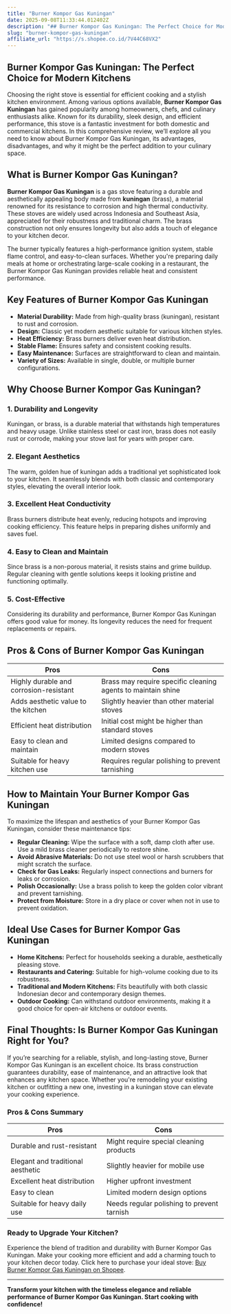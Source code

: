 ```yaml
---
title: "Burner Kompor Gas Kuningan"
date: 2025-09-08T11:33:44.012402Z
description: "## Burner Kompor Gas Kuningan: The Perfect Choice for Modern Kitchens..."
slug: "burner-kompor-gas-kuningan"
affiliate_url: "https://s.shopee.co.id/7V44C68VX2"
---
```

## Burner Kompor Gas Kuningan: The Perfect Choice for Modern Kitchens

Choosing the right stove is essential for efficient cooking and a stylish kitchen environment. Among various options available, **Burner Kompor Gas Kuningan** has gained popularity among homeowners, chefs, and culinary enthusiasts alike. Known for its durability, sleek design, and efficient performance, this stove is a fantastic investment for both domestic and commercial kitchens. In this comprehensive review, we’ll explore all you need to know about Burner Kompor Gas Kuningan, its advantages, disadvantages, and why it might be the perfect addition to your culinary space.

## What is Burner Kompor Gas Kuningan?

**Burner Kompor Gas Kuningan** is a gas stove featuring a durable and aesthetically appealing body made from **kuningan** (brass), a material renowned for its resistance to corrosion and high thermal conductivity. These stoves are widely used across Indonesia and Southeast Asia, appreciated for their robustness and traditional charm. The brass construction not only ensures longevity but also adds a touch of elegance to your kitchen decor.

The burner typically features a high-performance ignition system, stable flame control, and easy-to-clean surfaces. Whether you're preparing daily meals at home or orchestrating large-scale cooking in a restaurant, the Burner Kompor Gas Kuningan provides reliable heat and consistent performance.

## Key Features of Burner Kompor Gas Kuningan

- **Material Durability:** Made from high-quality brass (kuningan), resistant to rust and corrosion.
- **Design:** Classic yet modern aesthetic suitable for various kitchen styles.
- **Heat Efficiency:** Brass burners deliver even heat distribution.
- **Stable Flame:** Ensures safety and consistent cooking results.
- **Easy Maintenance:** Surfaces are straightforward to clean and maintain.
- **Variety of Sizes:** Available in single, double, or multiple burner configurations.

## Why Choose Burner Kompor Gas Kuningan?

### 1. Durability and Longevity

Kuningan, or brass, is a durable material that withstands high temperatures and heavy usage. Unlike stainless steel or cast iron, brass does not easily rust or corrode, making your stove last for years with proper care.

### 2. Elegant Aesthetics

The warm, golden hue of kuningan adds a traditional yet sophisticated look to your kitchen. It seamlessly blends with both classic and contemporary styles, elevating the overall interior look.

### 3. Excellent Heat Conductivity

Brass burners distribute heat evenly, reducing hotspots and improving cooking efficiency. This feature helps in preparing dishes uniformly and saves fuel.

### 4. Easy to Clean and Maintain

Since brass is a non-porous material, it resists stains and grime buildup. Regular cleaning with gentle solutions keeps it looking pristine and functioning optimally.

### 5. Cost-Effective

Considering its durability and performance, Burner Kompor Gas Kuningan offers good value for money. Its longevity reduces the need for frequent replacements or repairs.

## Pros & Cons of Burner Kompor Gas Kuningan

| **Pros**                                    | **Cons**                                  |
|----------------------------------------------|-------------------------------------------|
| Highly durable and corrosion-resistant     | Brass may require specific cleaning agents to maintain shine |
| Adds aesthetic value to the kitchen         | Slightly heavier than other material stoves |
| Efficient heat distribution                | Initial cost might be higher than standard stoves |
| Easy to clean and maintain                 | Limited designs compared to modern stoves |
| Suitable for heavy kitchen use             | Requires regular polishing to prevent tarnishing |

## How to Maintain Your Burner Kompor Gas Kuningan

To maximize the lifespan and aesthetics of your Burner Kompor Gas Kuningan, consider these maintenance tips:

- **Regular Cleaning:** Wipe the surface with a soft, damp cloth after use. Use a mild brass cleaner periodically to restore shine.
- **Avoid Abrasive Materials:** Do not use steel wool or harsh scrubbers that might scratch the surface.
- **Check for Gas Leaks:** Regularly inspect connections and burners for leaks or corrosion.
- **Polish Occasionally:** Use a brass polish to keep the golden color vibrant and prevent tarnishing.
- **Protect from Moisture:** Store in a dry place or cover when not in use to prevent oxidation.

## Ideal Use Cases for Burner Kompor Gas Kuningan

- **Home Kitchens:** Perfect for households seeking a durable, aesthetically pleasing stove.
- **Restaurants and Catering:** Suitable for high-volume cooking due to its robustness.
- **Traditional and Modern Kitchens:** Fits beautifully with both classic Indonesian decor and contemporary design themes.
- **Outdoor Cooking:** Can withstand outdoor environments, making it a good choice for open-air kitchens or outdoor events.

## Final Thoughts: Is Burner Kompor Gas Kuningan Right for You?

If you’re searching for a reliable, stylish, and long-lasting stove, Burner Kompor Gas Kuningan is an excellent choice. Its brass construction guarantees durability, ease of maintenance, and an attractive look that enhances any kitchen space. Whether you're remodeling your existing kitchen or outfitting a new one, investing in a kuningan stove can elevate your cooking experience.

### Pros & Cons Summary

| **Pros**                                    | **Cons**                                  |
|----------------------------------------------|-------------------------------------------|
| Durable and rust-resistant                  | Might require special cleaning products |
| Elegant and traditional aesthetic           | Slightly heavier for mobile use          |
| Excellent heat distribution                   | Higher upfront investment                |
| Easy to clean                                | Limited modern design options            |
| Suitable for heavy daily use                  | Needs regular polishing to prevent tarnish |

### Ready to Upgrade Your Kitchen?

Experience the blend of tradition and durability with Burner Kompor Gas Kuningan. Make your cooking more efficient and add a charming touch to your kitchen decor today. Click here to purchase your ideal stove: [Buy Burner Kompor Gas Kuningan on Shopee](https://s.shopee.co.id/7V44C68VX2).

---

**Transform your kitchen with the timeless elegance and reliable performance of Burner Kompor Gas Kuningan. Start cooking with confidence!**